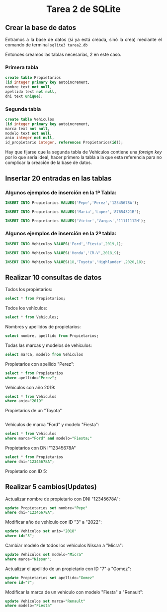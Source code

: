 <div align="justify">

# <div align="center">Tarea 2 de SQLite</div>

## Crear la base de datos
Entramos a la base de datos (si ya está creada, sinó la crea) mediante el comando de terminal ```sqlite3 tarea2.db```

Entonces creamos las tablas necesarias, 2 en este caso.
### Primera tabla

```sql
create table Propietarios
(id integer primary key autoincrement,
nombre text not null,
apellido text not null,
dni text unique);
```

### Segunda tabla
```sql
create table Vehiculos
(id integer primary key autoincrement,
marca text not null,
modelo text not null,
anio integer not null,
id_propietario integer, references Propietarios(id));
```

Hay que fijarse que la segunda tabla de Vehículos contiene una _foreign key_ por lo que sería ideal, hacer primero la tabla a la que esta referencia para no complicar la creación de la base de datos.

## Insertar 20 entradas en las tablas

### Algunos ejemplos de inserción en la 1ª Tabla:
```sql
INSERT INTO Propietarios VALUES('Pepe','Perez','12345678A');
```
```sql
INSERT INTO Propietarios VALUES('Maria','Lopez','87654321B');
```
```sql
INSERT INTO Propietarios VALUES('Victor','Vargas','11111112M');
```
### Algunos ejemplos de inserción en la 2ª tabla:
```sql
INSERT INTO Vehiculos VALUES('Ford','Fiesta',2019,1);
```
```sql
INSERT INTO Vehiculos VALUES('Honda','CR-V',2018,9);
```
```sql
INSERT INTO Vehiculos VALUES(18,'Toyota','Highlander',2020,18);
```
## Realizar 10 consultas de datos

Todos los propietarios:
```sql
select * from Propietarios;
```
Todos los vehículos:
```sql
select * from Vehiculos;
```
Nombres y apellidos de propietarios:
```sql
select nombre, apellido from Propietarios;
```

Todas las marcas y modelos de vehiculos:
```sql
select marca, modelo from Vehiculos
```

Propietarios con apellido "Perez":
```sql
select * from Propietarios
where apellido="Perez";
```

Vehículos con año 2019:
```sql
select * from Vehiculos
where anio="2019"
```

Propietarios de un "Toyota"
```sql

```

Vehículos de marca "Ford" y modelo "Fiesta":
```sql
select * from Vehiculos
where marca="Ford" and modelo="Fiesta;"
```

Propietarios con DNI "12345678A"
```sql
select * from Propietarios
where dni="12345678A";
```

Propietario con ID 5:

## Realizar 5 cambios(Updates)

Actualizar nombre de propietario con DNI "12345678A":
```sql
update Propietarios set nombre="Pepe"
where dni="12345678A";
```

Modificar año de vehículo con ID "3" a "2022":
```sql
update Vehiculos set anio="2018"
where id="3";
```

Cambiar modelo de todos los vehículos Nissan a "Micra":
```sql
update Vehiculos set modelo="Micra"
where marca="Nissan";
```

Actualizar el apellido de un propietario con ID "7" a "Gomez":
```sql
update Propietarios set apellido="Gomez"
where id="7";
```

Modificar la marca de un vehículo con modelo "Fiesta" a "Renault":
```sql
update Vehiculos set marca="Renault"
where modelo="Fiesta"
```

</div>